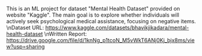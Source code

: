 This is an ML project for dataset "Mental Health Dataset" provided on website "Kaggle". 
The main goal is to explore whether individuals will actively seek psychological medical assistance, focusing on negative items.
\nDataset URL: https://www.kaggle.com/datasets/bhavikjikadara/mental-health-dataset
\nWritten Report: https://drive.google.com/file/d/1knNg_p1tcoN_M5vWkT6ANj0Kj_bjx8ms/view?usp=sharing
